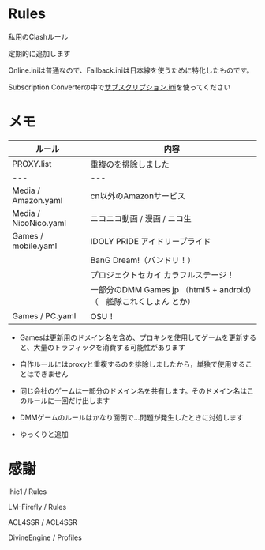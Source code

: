 # Rules
私用のClashルール

定期的に追加します

Online.iniは普通なので、Fallback.iniは日本線を使うために特化したものです。

Subscription Converterの中で[サブスクリプション.ini](https://raw.githubusercontent.com/shiinarimo/Rules/main/%E3%82%B5%E3%83%96%E3%82%B9%E3%82%AF%E3%83%AA%E3%83%97%E3%82%B7%E3%83%A7%E3%83%B3.ini)を使ってください

# メモ

| ルール | 内容 |
| --- | --- |
| PROXY.list | 重複のを排除しました |
| --- | --- |
| Media / Amazon.yaml | cn以外のAmazonサービス |
| Media / NicoNico.yaml | ニコニコ動画 / 漫画 / ニコ生 | 
| Games / mobile.yaml | IDOLY PRIDE アイドリープライド |
|   | BanG Dream!（バンドリ！） |
|   | プロジェクトセカイ カラフルステージ！ |
|   | 一部分のDMM Games jp （html5 + android）（　艦隊これくしょん とか） |
| Games / PC.yaml | OSU！ |

- Gamesは更新用のドメイン名を含め、プロキシを使用してゲームを更新すると、大量のトラフィックを消費する可能性があります

- 自作ルールにはproxyと重複するのを排除しましたから，単独で使用することはできません

- 同じ会社のゲームは一部分のドメイン名を共有します。そのドメイン名はこのルールに一回だけ出します

- DMMゲームのルールはかなり面倒で...問題が発生したときに対処します

- ゆっくりと追加

# 感謝

lhie1 / Rules

LM-Firefly / Rules

ACL4SSR / ACL4SSR

DivineEngine / Profiles
